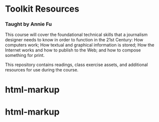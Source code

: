 # Toolkit Resources
### Taught by Annie Fu
This course will cover the foundational technical skills that a journalism designer needs to know in order to function in the 21st Century: How computers work; How textual and graphical information is stored; How the Internet works and how to publish to the Web; and how to compose something for print.

This repository contains readings, class exercise assets, and additional resources for use during the course.

# html-markup
# html-markup
